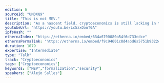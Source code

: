 ```yaml
---
edition: 6
sourceId: "UM3XQ9"
title: "This is not MEV."
description: "As a nascent field, cryptoeconomics is still lacking in terms of formal definitions upon which a cohesive theoretical edifice can be built. Maximal Extractable Value (MEV) is a particular example of a technical concept where there is no widely agreed upon formalization. Here, we discuss the difficulties in arriving to such a formulation, and survey some proposals. Critically, we emphasize what MEV is *not*, highlighting the critical aspects that need to be encompassed in its definition."
youtubeUrl: "https://youtu.be/Lc5zxOonT0A"
ipfsHash: ""
ethernaIndex: "https://etherna.io/embed/634a6700080a54f6d733edce"
ethernaPermalink: "https://etherna.io/embed/f9c94601c8d4abd6a5751b9322ca0fd2cf6f10753a80cd91c98e9b07ccc85523"
duration: 1079
expertise: "Intermediate"
type: "Talk"
track: "Cryptoeconomics"
tags: ["Cryptoeconomics"]
keywords: ["MEV","formalization","security"]
speakers: ["Alejo Salles"]
---
```

